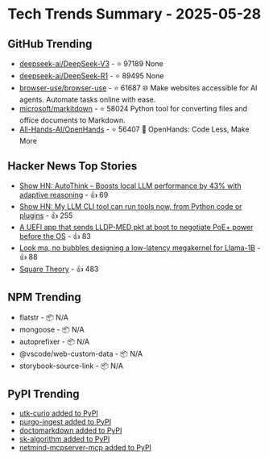 # Tech Trends Summary - 2025-05-28

## GitHub Trending
- [deepseek-ai/DeepSeek-V3](https://github.com/deepseek-ai/DeepSeek-V3) - ⭐ 97189
  None
- [deepseek-ai/DeepSeek-R1](https://github.com/deepseek-ai/DeepSeek-R1) - ⭐ 89495
  None
- [browser-use/browser-use](https://github.com/browser-use/browser-use) - ⭐ 61687
  🌐 Make websites accessible for AI agents. Automate tasks online with ease.
- [microsoft/markitdown](https://github.com/microsoft/markitdown) - ⭐ 58024
  Python tool for converting files and office documents to Markdown.
- [All-Hands-AI/OpenHands](https://github.com/All-Hands-AI/OpenHands) - ⭐ 56407
  🙌 OpenHands: Code Less, Make More

## Hacker News Top Stories
- [Show HN: AutoThink – Boosts local LLM performance by 43% with adaptive reasoning](https://news.ycombinator.com/item?id=44112326) - 👍 69
- [Show HN: My LLM CLI tool can run tools now, from Python code or plugins](https://simonwillison.net/2025/May/27/llm-tools/) - 👍 255
- [A UEFI app that sends LLDP-MED pkt at boot to negotiate PoE+ power before the OS](https://roderickkhan.com/posts/2025-05-16-poe-uefi-solution) - 👍 83
- [Look ma, no bubbles designing a low-latency megakernel for Llama-1B](https://hazyresearch.stanford.edu/blog/2025-05-27-no-bubbles) - 👍 88
- [Square Theory](https://aaronson.org/blog/square-theory) - 👍 483

## NPM Trending
- flatstr - 📦 N/A
- mongoose - 📦 N/A
- autoprefixer - 📦 N/A
- @vscode/web-custom-data - 📦 N/A
- storybook-source-link - 📦 N/A

## PyPI Trending
- [utk-curio added to PyPI](https://pypi.org/project/utk-curio/)
- [purgo-ingest added to PyPI](https://pypi.org/project/purgo-ingest/)
- [doctomarkdown added to PyPI](https://pypi.org/project/doctomarkdown/)
- [sk-algorithm added to PyPI](https://pypi.org/project/sk-algorithm/)
- [netmind-mcpserver-mcp added to PyPI](https://pypi.org/project/netmind-mcpserver-mcp/)
